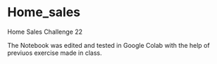 # Home_sales
Home Sales Challenge 22

The Notebook was edited and tested in Google Colab with the help of previuos exercise made in class.
